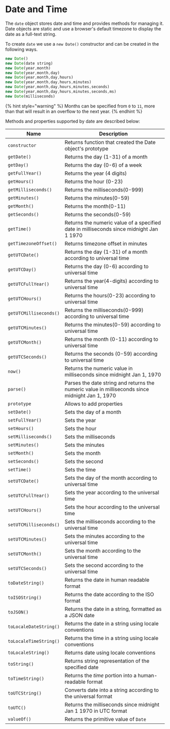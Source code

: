 # Date and Time

The `date` object stores date and time and provides methods for managing it. Date objects are static and use a browser's default timezone to display the date as a full-text string.

To create  `date` we use a `new Date()` constructor and can be created in the following ways.

```javascript
new Date()
new Date(date string)
new Date(year,month)
new Date(year,month,day)
new Date(year,month,day,hours)
new Date(year,month,day,hours,minutes)
new Date(year,month,day,hours,minutes,seconds)
new Date(year,month,day,hours,minutes,seconds,ms)
new Date(milliseconds)
```

{% hint style="warning" %}
Months can be specified from `0` to `11`, more than that will result in an overflow to the next year.
{% endhint %}

Methods and properties supported by date  are described below:

| Name                   | Description                                                                                     |
| ---------------------- | ----------------------------------------------------------------------------------------------- |
| `constructor`          | Returns function that created the Date object's prototype                                       |
| `getDate()`            | Returns the day (1-31) of a month                                                               |
| `getDay()`             | Returns the day (0-6) of a week                                                                 |
| `getFullYear()`        | Returns the year (4 digits)                                                                     |
| `getHours()`           | Returns the hour (0-23)                                                                         |
| `getMilliseconds()`    | Returns the milliseconds(0-999)                                                                 |
| `getMinutes()`         | Returns the minutes(0-59)                                                                       |
| `getMonth()`           | Returns the month(0-11)                                                                         |
| `getSeconds()`         | Returns the seconds(0-59)                                                                       |
| `getTime()`            | Returns the numeric value of a specified date in milliseconds since midnight Jan 1 1970         |
| `getTimezoneOffset()`  | Returns timezone offset in minutes                                                              |
| `getUTCDate()`         | Returns the day (1-31) of a month according to universal time                                   |
| `getUTCDay()`          | Returns the day (0-6) according to universal time                                               |
| `getUTCFullYear()`     | Returns the year(4-digits) according to universal time                                          |
| `getUTCHours()`        | Returns the hours(0-23) according to universal time                                             |
| `getUTCMilliseconds()` | Returns the milliseconds(0-999) according to  universal time                                    |
| `getUTCMinutes()`      | Returns the minutes(0-59) according to  universal time                                          |
| `getUTCMonth()`        | Returns the month (0-11) according to  universal time                                           |
| `getUTCSeconds()`      | Returns the seconds (0-59) according to universal time                                          |
| `now()`                | Returns the numeric value in milliseconds since midnight Jan 1, 1970                            |
| `parse()`              | Parses the date string and returns the numeric value in milliseconds since midnight Jan 1, 1970 |
| `prototype`            | Allows to add properties                                                                        |
| `setDate()`            | Sets the day of a month                                                                         |
| `setFullYear()`        | Sets the year                                                                                   |
| `setHours()`           | Sets the hour                                                                                   |
| `setMilliseconds()`    | Sets the milliseconds                                                                           |
| `setMinutes()`         | Sets the minutes                                                                                |
| `setMonth()`           | Sets the month                                                                                  |
| `setSeconds()`         | Sets the second                                                                                 |
| `setTime()`            | Sets the time                                                                                   |
| `setUTCDate()`         | Sets the day of the month according to universal time                                           |
| `setUTCFullYear()`     | Sets the year according to the universal time                                                   |
| `setUTCHours()`        | Sets the hour according to the universal time                                                   |
| `setUTCMilliseconds()` | Sets the milliseconds according to the universal time                                           |
| `setUTCMinutes()`      | Sets the minutes according to the universal time                                                |
| `setUTCMonth()`        | Sets the month according to the universal time                                                  |
| `setUTCSeconds()`      | Sets the second according to the universal time                                                 |
| `toDateString()`       | Returns the date in human readable format                                                       |
| `toISOString()`        | Returns the date according to the ISO format                                                    |
| `toJSON()`             | Returns the date in a string, formatted as a JSON date                                          |
| `toLocaleDateString()` | Returns the date in a string using locale conventions                                           |
| `toLocaleTimeString()` | Returns the time in a string using locale conventions                                           |
| `toLocaleString()`     | Returns date using locale conventions                                                           |
| `toString()`           | Returns string representation of the specified date                                             |
| `toTimeString()`       | Returns the _time_  portion into a human-readable  format                                       |
| `toUTCString()`        | Converts date into a string according to the universal format                                   |
| `toUTC()`              | Returns the milliseconds since  midnight Jan 1 1970 in UTC format                               |
| `valueOf()`            | Returns the primitive value of `Date`                                                           |

